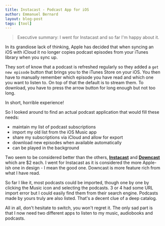 ```yaml
---
title: Instacast - Podcast App for iOS
author: Emmanuel Bernard
layout: blog-post
tags: [tool]
---
```


> Executive summary: I went for Instacast and so far I'm happy about it.

In its grandiose lack of thinking, Apple has decided that when syncing an iOS with iCloud
it no longer copies podcast episodes from your iTunes library when you sync up.

They sort of know that a podcast is refreshed regularly so they added a `get new episode` button
that brings you to the iTunes Store on your iOS. You then have to manually remember which episode
you have read and which one you want to listen to. On top of that the default is to stream them.
To download, you have to press the arrow button for long enough but not too long.

In short, horrible experience!

So I looked around to find an actual podcast application that would fill these needs:

- maintain my list of podcast subscriptions
- import my old list from the iOS Music app
- share my subscriptions via iCloud and allow for export
- download new episodes when available automatically
- can be played in the background

Two seem to be considered better than the others, [**Instacast**][instacast] and 
[**Downcast**][downcast] which
are $2 each. I went for Instacast as it is considered the more Apple-ish one in 
design - I mean the good one. Downcast is more feature rich from what I have 
read.

So far I like it, most podcasts could be imported, though one by one by clicking the Music
icon and selecting the podcasts. 3 or 4 had some URL import error but I could easily find 
them from their search engine. Podcasts made by yours truly are also listed. That's a decent
clue of a deep catalog.

All in all, don't hesitate to switch, you won't regret it. The only sad part is that I now
need two different apps to listen to my music, audiobooks and podcasts.

[instacast]: http://vemedio.com/products/instacast
[downcast]: http://www.downcastapp.com/